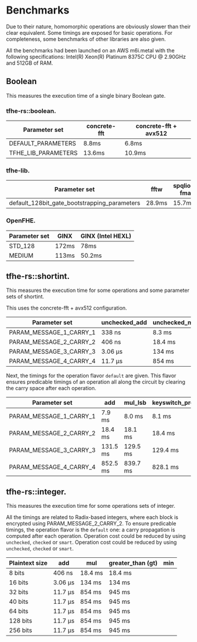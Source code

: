 # Benchmarks

Due to their nature, homomorphic operations are obviously slower than their clear equivalent. Some timings are exposed for basic operations. For completeness, some benchmarks of other libraries are also given.

All the benchmarks had been launched on an AWS m6i.metal with the following specifications: Intel(R) Xeon(R) Platinum 8375C CPU @ 2.90GHz and 512GB of RAM.

## Boolean

This measures the execution time of a single binary Boolean gate.

### tfhe-rs::boolean.

| Parameter set         | concrete-fft | concrete-fft + avx512 |
| --------------------- | ------------ | --------------------- |
| DEFAULT\_PARAMETERS   | 8.8ms        | 6.8ms                 |
| TFHE\_LIB\_PARAMETERS | 13.6ms       | 10.9ms                |

### tfhe-lib.

| Parameter set                                    | fftw   | spqlios-fma |
| ------------------------------------------------ | ------ | ----------- |
| default\_128bit\_gate\_bootstrapping\_parameters | 28.9ms | 15.7ms      |

### OpenFHE.

| Parameter set | GINX  | GINX (Intel HEXL) |
| ------------- | ----- | ----------------- |
| STD\_128      | 172ms | 78ms              |
| MEDIUM        | 113ms | 50.2ms            |


## tfhe-rs::shortint.
This measures the execution time for some operations and some parameter sets of shortint.

This uses the concrete-fft + avx512 configuration.

| Parameter set               | unchecked\_add | unchecked\_mul\_lsb | keyswitch\_programmable\_bootstrap |
| --------------------------- | -------------- | ------------------- | ---------------------------------- |
| PARAM\_MESSAGE\_1\_CARRY\_1 | 338 ns         | 8.3 ms              | 8.1 ms                             |
| PARAM\_MESSAGE\_2\_CARRY\_2 | 406 ns         | 18.4 ms             | 18.4 ms                            |
| PARAM\_MESSAGE\_3\_CARRY\_3 | 3.06 µs        | 134 ms              | 129.4 ms                           |
| PARAM\_MESSAGE\_4\_CARRY\_4 | 11.7 µs        | 854 ms              | 828.1 ms                           |

Next, the timings for the operation flavor `default` are given. This flavor ensures predicable timings of an operation all along the circuit by clearing the carry space after each operation.

| Parameter set               |            add |        mul\_lsb     | keyswitch\_programmable\_bootstrap |
| --------------------------- | -------------- | ------------------- | ----------------------------------
| PARAM\_MESSAGE\_1\_CARRY\_1 | 7.9 ms         | 8.0 ms              | 8.1 ms                             |
| PARAM\_MESSAGE\_2\_CARRY\_2 | 18.4 ms        | 18.1 ms             | 18.4 ms                            |
| PARAM\_MESSAGE\_3\_CARRY\_3 | 131.5 ms       | 129.5 ms            | 129.4 ms                           |
| PARAM\_MESSAGE\_4\_CARRY\_4 | 852.5 ms       | 839.7 ms            | 828.1 ms                           |


## tfhe-rs::integer.
This measures the execution time for some operations sets of integer.

All the timings are related to Radix-based integers, where each block is encrypted using PARAM\_MESSAGE\_2\_CARRY\_2.
To ensure predicable timings, the operation flavor is the `default` one: a carry propagation is computed after each operation. Operation cost could be reduced by using `unchecked`, `checked` or `smart`. Operation cost could be reduced by using `unchecked`, `checked` or `smart`.

| Plaintext size     |  add           | mul                 | greater\_than (gt) |  min   |
| -------------------| -------------- | ------------------- | ---------          | -------|
| 8    bits          | 406 ns         | 18.4 ms             | 18.4 ms            |        |
| 16   bits          | 3.06 µs        | 134 ms              | 134 ms             |        |
| 32   bits          | 11.7 µs        | 854 ms              | 945 ms             |        |
| 40   bits          | 11.7 µs        | 854 ms              | 945 ms             |        |
| 64   bits          | 11.7 µs        | 854 ms              | 945 ms             |        |
| 128  bits          | 11.7 µs        | 854 ms              | 945 ms             |        |
| 256  bits          | 11.7 µs        | 854 ms              | 945 ms             |        |
